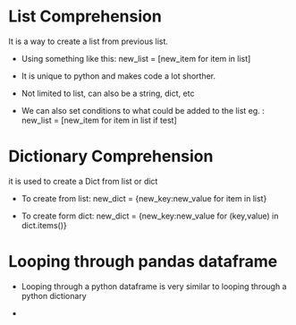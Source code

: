 # List Comprehension
It is a way to create a list from previous list.

- Using something like this:   new_list = [new_item for item in list]

- It is unique to python and makes code a lot shorther.

- Not limited to list, can also be a string, dict, etc

- We can also set conditions to what could be added to the list eg. : new_list = [new_item for item in list if test]



# Dictionary Comprehension
it is used to create a Dict from list or dict
- To create from list: new_dict = {new_key:new_value for item in list}

- To create form dict: new_dict = {new_key:new_value for (key,value) in dict.items()}



# Looping through pandas dataframe
- Looping through a python dataframe is very similar to looping through a python dictionary

- 